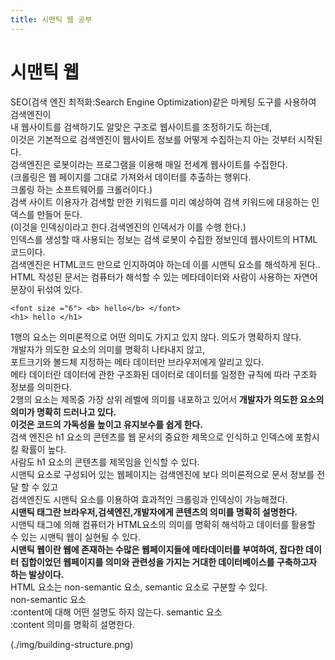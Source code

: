 ```yaml
---
title: 시맨틱 웹 공부
---
```


# 시맨틱 웹 
SEO(검색 엔진 최적화:Search Engine Optimization)같은 마케팅 도구를 사용하여 검색엔진이 
<br> 내 웹사이트를 검색하기도 알맞은 구조로 웹사이트를 조정하기도 하는데, 
<br> 이것은 기본적으로 검색엔진이 웹사이트 정보를 어떻게 수집하는지 아는 것부터 시작된다.
<br> 검색엔진은 로봇이라는 프로그램을 이용해 매일 전세계 웹사이트를 수집한다.
<br> (크롤링은 웹 페이지를 그대로 가져와서 데이터를 추출하는 행위다.
<br> 크롤링 하는 소프트웨어를 크롤러이다.)
<br> 검색 사이트 이용자가 검색할 만한 키워드를 미리 예상하여 검색 키워드에 대응하는 인덱스를 만들어 둔다.
<br> (이것을 인덱싱이라고 한다.검색엔진의 인덱서가 이를 수행 한다.)
<br> 인덱스를 생성할 때 사용되는 정보는 검색 로봇이 수집한 정보인데 웹사이트의 HTML코드이다. 
<br> 검색엔진은 HTML코드 만으로 인지하여야 하는데 이를 시맨틱 요소를 해석하게 된다..
<br> HTML 작성된 문서는 컴퓨터가 해석할 수 있는 메타데이터와 사람이 사용하는 자연어 문장이 뒤섞여 있다.
```
<font size ="6"> <b> hello</b> </font>
<h1> hello </h1>
```
1행의 요소는 의미론적으로 어떤 의미도 가지고 있지 않다. 의도가 명확하지 않다.
<br> 개발자가 의도한 요소의 의미를 명확히 나타내지 않고, 
<br> 포트크기와 볼드체 지정하는 메타 데이터만 브라우저에게 알리고 있다. 
<br> 메타 데이터란 데이터에 관한 구조화된 데이터로 데이터를 일정한 규칙에 따라 구조화 정보를 의미한다.
<br>2행의 요소는 제목중 가장 상위 레벨에 의미를 내포하고 있어서 **개발자가 의도한 요소의 의미가 명확히 드러나고 있다.**
<br> **이것은 코드의 가독성을 높이고 유지보수를 쉽게 한다.**
<br> 검색 엔진은 h1 요소의 콘텐츠를 웹 문서의 중요한 제목으로 인식하고 인덱스에 포함시킬 확률이 높다.
<br> 사람도 h1 요소의 콘텐츠를 제목임을 인식할 수 있다. 
<br> 시맨틱 요소로 구성되어 있는 웹페이지는 검색엔진에 보다 의미론적으로 문서 정보를 전달 할 수 있고
<br> 검색엔진도 시맨틱 요소를 이용하여 효과적인 크롤링과 인덱싱이 가능해졌다. 
<br> **시맨틱 태그란 브라우저,검색엔진,개발자에게 콘텐츠의 의미를 명확히 설명한다.**
<br>시맨틱 태그에 의해 컴퓨터가 HTML요소의 의미를 명확히 해석하고 데이터를 활용할 수 있는 시맨틱 웹이 실현될 수 있다. <br>
**시맨틱 웹이란 웹에 존재하는 수많은 웹페이지들에 메타데이터를 부여하여, 
잡다한 데이터 집합이었던 웹페이지를 의미와 관련성을 가지는 거대한 데이터베이스를 구축하고자 하는 발상이다.** <br>
HTML 요소는 non-semantic 요소, semantic 요소로 구분할 수 있다.<br>
non-semantic 요소 <br>
:content에 대해 어떤 설명도 하지 않는다.
semantic 요소 <br>
:content 의미를 명확히 설명한다.

(./img/building-structure.png)

